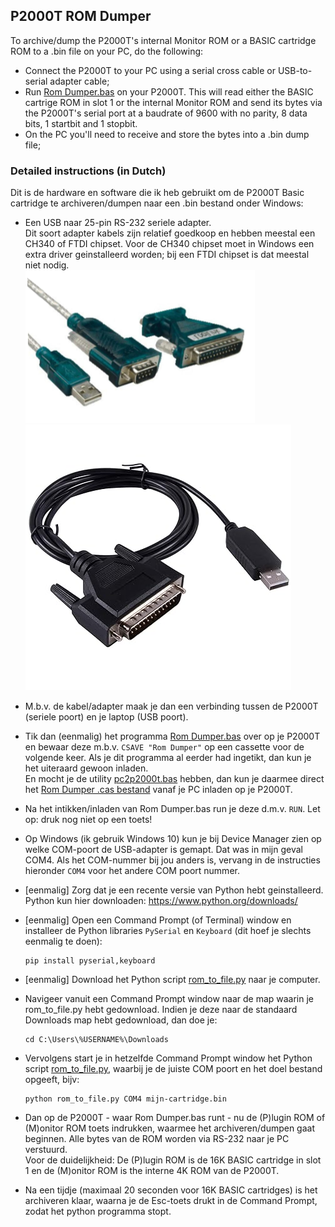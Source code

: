 ## P2000T ROM Dumper

To archive/dump the P2000T's internal Monitor ROM or a BASIC cartridge ROM to a .bin file on your PC, do the following:
* Connect the P2000T to your PC using a serial cross cable or USB-to-serial adapter cable;
* Run [Rom Dumper.bas](<Rom Dumper.bas>) on your P2000T. This will read either the BASIC cartrige ROM in slot 1 or the internal Monitor ROM and send its bytes via the P2000T's serial port at a baudrate of 9600 with no parity, 8 data bits, 1 startbit and 1 stopbit. 
* On the PC you'll need to receive and store the bytes into a .bin dump file;

### Detailed instructions (in Dutch)

Dit is de hardware en software die ik heb gebruikt om de P2000T Basic cartridge te archiveren/dumpen naar een .bin bestand onder Windows:

* Een USB naar 25-pin RS-232 seriele adapter. \
  Dit soort adapter kabels zijn relatief goedkoop en hebben meestal een CH340 of FTDI chipset. Voor de CH340 chipset moet in Windows een extra driver geinstalleerd worden; bij een FTDI chipset is dat meestal niet nodig.\
  ![RS-232 USB to DB9 adapter](../pc2p2000t/img/USB2DB9.png) ![RS-232 USB to DB25 adapter](../pc2p2000t/img/USB2DB25.jpg)
 
* M.b.v. de kabel/adapter maak je dan een verbinding tussen de P2000T (seriele poort) en je laptop (USB poort).
 
* Tik dan (eenmalig) het programma [Rom Dumper.bas](<Rom Dumper.bas>) over op je P2000T en bewaar deze m.b.v. `CSAVE "Rom Dumper"` op een cassette voor de volgende keer. Als je dit programma al eerder had ingetikt, dan kun je het uiteraard gewoon inladen. \
En mocht je de utility [pc2p2000t.bas](../pc2p2000t/pc2p2000t.bas) hebben, dan kun je daarmee direct het [Rom Dumper .cas bestand](<../../../../raw/master/cassettes/utilities/Rom Dumper.cas>) vanaf je PC inladen op je P2000T.
 
* Na het intikken/inladen van Rom Dumper.bas run je deze d.m.v. `RUN`. Let op: druk nog niet op een toets!
 
* Op Windows (ik gebruik Windows 10) kun je bij Device Manager zien op welke COM-poort de USB-adapter is gemapt. Dat was in mijn geval COM4. Als het COM-nummer bij jou anders is, vervang in de instructies hieronder `COM4` voor het andere COM poort nummer.

* [eenmalig] Zorg dat je een recente versie van Python hebt geinstalleerd. Python kun hier downloaden: https://www.python.org/downloads/

* [eenmalig] Open een Command Prompt (of Terminal) window en installeer de Python libraries `PySerial` en `Keyboard` (dit hoef je slechts eenmalig te doen):
  ```
  pip install pyserial,keyboard
  ```

* [eenmalig] Download het Python script [rom_to_file.py](rom_to_file.py) naar je computer.

* Navigeer vanuit een Command Prompt window naar de map waarin je rom_to_file.py hebt gedownload. Indien je deze naar de standaard Downloads map hebt gedownload, dan doe je:
  ```
  cd C:\Users\%USERNAME%\Downloads
  ```

* Vervolgens start je in hetzelfde Command Prompt window het Python script [rom_to_file.py](rom_to_file.py), waarbij je de juiste COM poort en het doel bestand opgeeft, bijv:
  ```
  python rom_to_file.py COM4 mijn-cartridge.bin
  ```

* Dan op de P2000T - waar Rom Dumper.bas runt - nu de (P)lugin ROM of (M)onitor ROM toets indrukken, waarmee het archiveren/dumpen gaat beginnen. Alle bytes van de ROM worden via RS-232 naar je PC verstuurd. \
Voor de duidelijkheid: De (P)lugin ROM is de 16K BASIC cartridge in slot 1 en de (M)onitor ROM is the interne 4K ROM van de P2000T.
 
* Na een tijdje (maximaal 20 seconden voor 16K BASIC cartridges) is het archiveren klaar, waarna je de Esc-toets drukt in de Command Prompt, zodat het python programma stopt.

